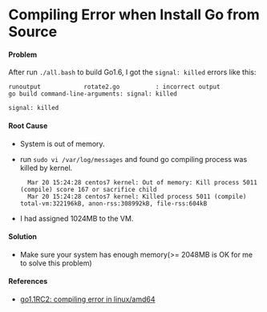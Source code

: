 # Compiling Error when Install Go from Source

#### Problem
After run `./all.bash` to build Go1.6, I got the `signal: killed` errors like this:  

    runoutput            rotate2.go          : incorrect output
    go build command-line-arguments: signal: killed

    signal: killed

#### Root Cause
* System is out of memory.
* run `sudo vi /var/log/messages` and found go compiling process was killed by kernel.  

        Mar 20 15:24:28 centos7 kernel: Out of memory: Kill process 5011 (compile) score 167 or sacrifice child
        Mar 20 15:24:28 centos7 kernel: Killed process 5011 (compile) total-vm:322196kB, anon-rss:308992kB, file-rss:604kB

* I had assigned 1024MB to the VM.

#### Solution
* Make sure your system has enough memory(>= 2048MB is OK for me to solve this problem)

#### References
* [go1.1RC2: compiling error in linux/amd64](https://github.com/golang/go/issues/5432)

